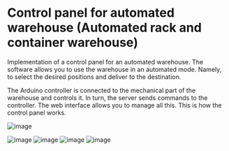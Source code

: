 # Control panel for automated warehouse (Automated rack and container warehouse)
Implementation of a control panel for an automated warehouse. The software allows you to use the warehouse in an automated mode. Namely, to select the desired positions and deliver to the destination.

The Arduino controller is connected to the mechanical part of the warehouse and controls it. In turn, the server sends commands to the controller. The web interface allows you to manage all this. This is how the control panel works.

![image](https://user-images.githubusercontent.com/68002377/198352714-a586d8af-890c-4b87-860a-0bac20bad1a6.png)

![image](https://user-images.githubusercontent.com/68002377/198353658-fc45333f-6f0f-4415-bfa4-913e9ad5f0b4.png)
![image](https://user-images.githubusercontent.com/68002377/198355037-a348c682-b665-4948-a746-7f08ad38f547.png)
![image](https://user-images.githubusercontent.com/68002377/198355157-7a262a7c-45a5-401b-b590-104a6d7a2385.png)
![image](https://user-images.githubusercontent.com/68002377/198355225-5d18f4e6-a66d-4936-94ed-fbfd4ba5bfcb.png)


